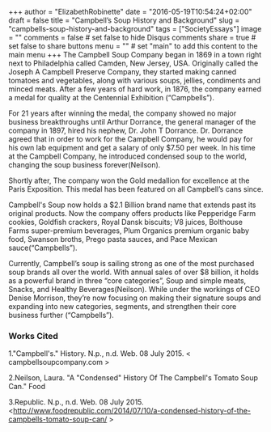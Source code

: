 +++
author = "ElizabethRobinette"
date = "2016-05-19T10:54:24+02:00"
draft = false
title = "Campbell’s Soup History and Background"
slug = "campbells-soup-history-and-background"
tags = ["SocietyEssays"]
image = ""
comments = false     # set false to hide Disqus comments
share = true        # set false to share buttons
menu = ""           # set "main" to add this content to the main menu
+++
The Campbell Soup Company began in 1869 in a town right next to Philadelphia called Camden, New Jersey, USA. Originally called the Joseph A Campbell Preserve Company, they started making canned tomatoes and vegetables, along with various soups, jellies, condiments and minced meats. After a few years of hard work, in 1876, the company earned a medal for quality at the Centennial Exhibition (“Campbells”).

For 21 years after winning the medal, the company showed no major business breakthroughs until Arthur Dorrance, the general manager of the company in 1897,  hired his nephew, Dr. John T Dorrance. Dr. Dorrance agreed that in order to work for the Campbell Company, he would pay for his own lab equipment and get a salary of only $7.50 per week. In his time at the Campbell Company, he introduced condensed soup to the world, changing the soup business forever(Neilson).

Shortly after, The company won the Gold medallion for excellence at the Paris Exposition. This medal has been featured on all Campbell’s cans since.

Campbell's Soup now holds a $2.1 Billion brand name that extends past its original products. Now the company offers products like  Pepperidge Farm cookies, Goldfish crackers, Royal Dansk biscuits; V8 juices,  Bolthouse Farms super-premium beverages, Plum Organics premium organic baby food, Swanson broths, Prego pasta sauces, and Pace Mexican sauce(“Campbells”).

Currently, Campbell’s soup is sailing strong as one of the most purchased soup brands all over the world.  With annual sales of over $8 billion, it holds as a powerful brand in three “core categories”, Soup and simple meats, Snacks, and Healthy Beverages(Neilson). While under the workings of CEO Denise Morrison, they’re now focusing on making their signature soups and expanding into new categories, segments, and strengthen their core business further (“Campbells”).



### Works Cited ###

1."Campbell's." History. N.p., n.d. Web. 08 July 2015. < campbellsoupcompany.com >

2.Neilson, Laura. "A "Condensed" History Of The Campbell's Tomato Soup Can." Food

3.Republic. N.p., n.d. Web. 08 July 2015. <http://www.foodrepublic.com/2014/07/10/a-condensed-history-of-the-campbells-tomato-soup-can/ >
